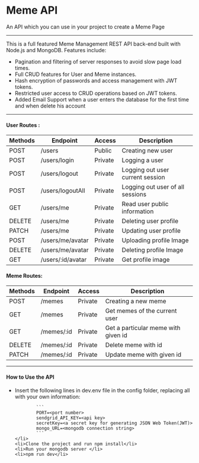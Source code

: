 <h1 class="center">Meme API</h1>

<p>An API which you can use in your project to create a Meme Page</p>

<hr/>

This is a full featured Meme Management REST API back-end built with Node.js and MongoDB. Features include:
<ul>
    <li>Pagination and filtering of server responses to avoid slow page load times.</li>
    <li>Full CRUD features for User and Meme instances.</li>
    <li>Hash encryption of passwords and access management with JWT tokens.</li>
    <li>Restricted user access to CRUD operations based on JWT tokens.</li>
    <li>Added Email Support when a user enters the database for the first time and when delete his account</li>
</ul>

<hr/>

<h4>User Routes :</h4> 

| Methods | Endpoint          | Access | Description                      | 
|---------|-------------------|--------|----------------------------------|
|   POST  |  /users           | Public | Creating new user                |
|   POST  |  /users/login     | Private| Logging a user                   |
|   POST  |  /users/logout    | Private| Logging out user current session |
|   POST  |  /users/logoutAll | Private| Logging out user of all sessions |
|   GET   |  /users/me        | Private| Read user public information     |
|   DELETE|  /users/me        | Private| Deleting user profile            |
|   PATCH |  /users/me        | Private| Updating user profile            |
|   POST  |  /users/me/avatar | Private| Uploading profile Image          |
|   DELETE|  /users/me/avatar | Private| Deleting profile Image           |
|   GET   |  /users/:id/avatar | Private| Get  profile image               |


<h4>Meme Routes:</h4> 

| Methods | Endpoint          | Access | Description                            | 
|---------|-------------------|--------|----------------------------------------|
|   POST  |  /memes           | Private| Creating a new meme                    |
|   GET   |  /memes           | Private| Get memes of the current user          |
|   GET   |  /memes/:id       | Private| Get a particular meme with given id    |
|   DELETE|  /memes/:id       | Private| Delete meme with id                    |
|   PATCH |  /memes/:id       | Private| Update meme with given id              |


<hr/>

<h4>How to Use the API</h4>
<ul>
    <li>
            Insert the following lines in dev.env file in the config folder, replacing all <content> with your own information:

            ```
            PORT=<port number>
            sendgrid_API_KEY=<api key>
            secretKey=<a secret key for generating JSON Web Token(JWT)>
            mongo_URL=<mongodb connection string>
            ```
    </li>
    <li>Clone the project and run npm install</li>
    <li>Run your mongodb server </li>
    <li>npm run dev</li>
</ul>

